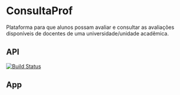# ConsultaProf

Plataforma para que alunos possam avaliar e consultar as avaliações disponíveis de docentes de uma universidade/unidade acadêmica.


## API

[![Build Status](https://travis-ci.com/josecxsta/ConsultaProf.svg?branch=master)](https://travis-ci.com/josecxsta/ConsultaProf)

## App